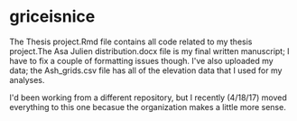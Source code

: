 # griceisnice
The Thesis project.Rmd file contains all code related to my thesis project.The Asa Julien distribution.docx file is my final written manuscript; I have to fix a couple of formatting issues though. I've also uploaded my data; the Ash_grids.csv file has all of the elevation data that I used for my analyses.


I'd been working from a different repository, but I recently (4/18/17) moved everything to this one becasue the organization makes a little more sense.

